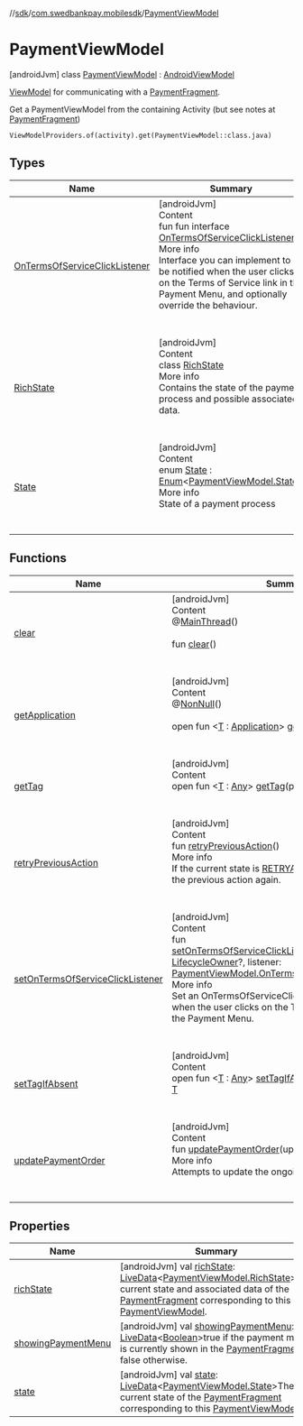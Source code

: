 //[sdk](../../../index.md)/[com.swedbankpay.mobilesdk](../index.md)/[PaymentViewModel](index.md)



# PaymentViewModel  
 [androidJvm] class [PaymentViewModel](index.md) : [AndroidViewModel](https://developer.android.com/reference/kotlin/androidx/lifecycle/AndroidViewModel.html)

<a href="https://developer.android.com/reference/androidx/lifecycle/ViewModel" target="_blank">ViewModel</a> for communicating with a [PaymentFragment](../-payment-fragment/index.md).



Get a PaymentViewModel from the containing Activity (but see notes at [PaymentFragment](../-payment-fragment/index.md))

    ViewModelProviders.of(activity).get(PaymentViewModel::class.java)   


## Types  
  
|  Name |  Summary | 
|---|---|
| <a name="com.swedbankpay.mobilesdk/PaymentViewModel.OnTermsOfServiceClickListener///PointingToDeclaration/"></a>[OnTermsOfServiceClickListener](-on-terms-of-service-click-listener/index.md)| <a name="com.swedbankpay.mobilesdk/PaymentViewModel.OnTermsOfServiceClickListener///PointingToDeclaration/"></a>[androidJvm]  <br>Content  <br>fun fun interface [OnTermsOfServiceClickListener](-on-terms-of-service-click-listener/index.md)  <br>More info  <br>Interface you can implement to be notified when the user clicks on the Terms of Service link in the Payment Menu, and optionally override the behaviour.  <br><br><br>|
| <a name="com.swedbankpay.mobilesdk/PaymentViewModel.RichState///PointingToDeclaration/"></a>[RichState](-rich-state/index.md)| <a name="com.swedbankpay.mobilesdk/PaymentViewModel.RichState///PointingToDeclaration/"></a>[androidJvm]  <br>Content  <br>class [RichState](-rich-state/index.md)  <br>More info  <br>Contains the state of the payment process and possible associated data.  <br><br><br>|
| <a name="com.swedbankpay.mobilesdk/PaymentViewModel.State///PointingToDeclaration/"></a>[State](-state/index.md)| <a name="com.swedbankpay.mobilesdk/PaymentViewModel.State///PointingToDeclaration/"></a>[androidJvm]  <br>Content  <br>enum [State](-state/index.md) : [Enum](https://kotlinlang.org/api/latest/jvm/stdlib/kotlin/-enum/index.html)<[PaymentViewModel.State](-state/index.md)>   <br>More info  <br>State of a payment process  <br><br><br>|


## Functions  
  
|  Name |  Summary | 
|---|---|
| <a name="androidx.lifecycle/ViewModel/clear/#/PointingToDeclaration/"></a>[clear](index.md#%5Bandroidx.lifecycle%2FViewModel%2Fclear%2F%23%2FPointingToDeclaration%2F%5D%2FFunctions%2F-859440000)| <a name="androidx.lifecycle/ViewModel/clear/#/PointingToDeclaration/"></a>[androidJvm]  <br>Content  <br>@[MainThread](https://developer.android.com/reference/kotlin/androidx/annotation/MainThread.html)()  <br>  <br>fun [clear](index.md#%5Bandroidx.lifecycle%2FViewModel%2Fclear%2F%23%2FPointingToDeclaration%2F%5D%2FFunctions%2F-859440000)()  <br><br><br>|
| <a name="androidx.lifecycle/AndroidViewModel/getApplication/#/PointingToDeclaration/"></a>[getApplication](index.md#%5Bandroidx.lifecycle%2FAndroidViewModel%2FgetApplication%2F%23%2FPointingToDeclaration%2F%5D%2FFunctions%2F-859440000)| <a name="androidx.lifecycle/AndroidViewModel/getApplication/#/PointingToDeclaration/"></a>[androidJvm]  <br>Content  <br>@[NonNull](https://developer.android.com/reference/kotlin/androidx/annotation/NonNull.html)()  <br>  <br>open fun <[T](index.md#%5Bandroidx.lifecycle%2FAndroidViewModel%2FgetApplication%2F%23%2FPointingToDeclaration%2F%5D%2FFunctions%2F-859440000) : [Application](https://developer.android.com/reference/kotlin/android/app/Application.html)> [getApplication](index.md#%5Bandroidx.lifecycle%2FAndroidViewModel%2FgetApplication%2F%23%2FPointingToDeclaration%2F%5D%2FFunctions%2F-859440000)(): [T](index.md#%5Bandroidx.lifecycle%2FAndroidViewModel%2FgetApplication%2F%23%2FPointingToDeclaration%2F%5D%2FFunctions%2F-859440000)  <br><br><br>|
| <a name="androidx.lifecycle/ViewModel/getTag/#kotlin.String/PointingToDeclaration/"></a>[getTag](index.md#%5Bandroidx.lifecycle%2FViewModel%2FgetTag%2F%23kotlin.String%2FPointingToDeclaration%2F%5D%2FFunctions%2F-859440000)| <a name="androidx.lifecycle/ViewModel/getTag/#kotlin.String/PointingToDeclaration/"></a>[androidJvm]  <br>Content  <br>open fun <[T](index.md#%5Bandroidx.lifecycle%2FViewModel%2FgetTag%2F%23kotlin.String%2FPointingToDeclaration%2F%5D%2FFunctions%2F-859440000) : [Any](https://kotlinlang.org/api/latest/jvm/stdlib/kotlin/-any/index.html)> [getTag](index.md#%5Bandroidx.lifecycle%2FViewModel%2FgetTag%2F%23kotlin.String%2FPointingToDeclaration%2F%5D%2FFunctions%2F-859440000)(p0: [String](https://kotlinlang.org/api/latest/jvm/stdlib/kotlin/-string/index.html)): [T](index.md#%5Bandroidx.lifecycle%2FViewModel%2FgetTag%2F%23kotlin.String%2FPointingToDeclaration%2F%5D%2FFunctions%2F-859440000)  <br><br><br>|
| <a name="com.swedbankpay.mobilesdk/PaymentViewModel/retryPreviousAction/#/PointingToDeclaration/"></a>[retryPreviousAction](retry-previous-action.md)| <a name="com.swedbankpay.mobilesdk/PaymentViewModel/retryPreviousAction/#/PointingToDeclaration/"></a>[androidJvm]  <br>Content  <br>fun [retryPreviousAction](retry-previous-action.md)()  <br>More info  <br>If the current state is [RETRYABLE_ERROR](-state/-r-e-t-r-y-a-b-l-e_-e-r-r-o-r/index.md), attempts the previous action again.  <br><br><br>|
| <a name="com.swedbankpay.mobilesdk/PaymentViewModel/setOnTermsOfServiceClickListener/#androidx.lifecycle.LifecycleOwner?#com.swedbankpay.mobilesdk.PaymentViewModel.OnTermsOfServiceClickListener?/PointingToDeclaration/"></a>[setOnTermsOfServiceClickListener](set-on-terms-of-service-click-listener.md)| <a name="com.swedbankpay.mobilesdk/PaymentViewModel/setOnTermsOfServiceClickListener/#androidx.lifecycle.LifecycleOwner?#com.swedbankpay.mobilesdk.PaymentViewModel.OnTermsOfServiceClickListener?/PointingToDeclaration/"></a>[androidJvm]  <br>Content  <br>fun [setOnTermsOfServiceClickListener](set-on-terms-of-service-click-listener.md)(lifecycleOwner: [LifecycleOwner](https://developer.android.com/reference/kotlin/androidx/lifecycle/LifecycleOwner.html)?, listener: [PaymentViewModel.OnTermsOfServiceClickListener](-on-terms-of-service-click-listener/index.md)?)  <br>More info  <br>Set an OnTermsOfServiceClickListener to be notified when the user clicks on the Terms of Service link in the Payment Menu.  <br><br><br>|
| <a name="androidx.lifecycle/ViewModel/setTagIfAbsent/#kotlin.String#TypeParam(bounds=[kotlin.Any])/PointingToDeclaration/"></a>[setTagIfAbsent](index.md#%5Bandroidx.lifecycle%2FViewModel%2FsetTagIfAbsent%2F%23kotlin.String%23TypeParam%28bounds%3D%5Bkotlin.Any%5D%29%2FPointingToDeclaration%2F%5D%2FFunctions%2F-859440000)| <a name="androidx.lifecycle/ViewModel/setTagIfAbsent/#kotlin.String#TypeParam(bounds=[kotlin.Any])/PointingToDeclaration/"></a>[androidJvm]  <br>Content  <br>open fun <[T](index.md#%5Bandroidx.lifecycle%2FViewModel%2FsetTagIfAbsent%2F%23kotlin.String%23TypeParam%28bounds%3D%5Bkotlin.Any%5D%29%2FPointingToDeclaration%2F%5D%2FFunctions%2F-859440000) : [Any](https://kotlinlang.org/api/latest/jvm/stdlib/kotlin/-any/index.html)> [setTagIfAbsent](index.md#%5Bandroidx.lifecycle%2FViewModel%2FsetTagIfAbsent%2F%23kotlin.String%23TypeParam%28bounds%3D%5Bkotlin.Any%5D%29%2FPointingToDeclaration%2F%5D%2FFunctions%2F-859440000)(p0: [String](https://kotlinlang.org/api/latest/jvm/stdlib/kotlin/-string/index.html), p1: [T](index.md#%5Bandroidx.lifecycle%2FViewModel%2FsetTagIfAbsent%2F%23kotlin.String%23TypeParam%28bounds%3D%5Bkotlin.Any%5D%29%2FPointingToDeclaration%2F%5D%2FFunctions%2F-859440000)): [T](index.md#%5Bandroidx.lifecycle%2FViewModel%2FsetTagIfAbsent%2F%23kotlin.String%23TypeParam%28bounds%3D%5Bkotlin.Any%5D%29%2FPointingToDeclaration%2F%5D%2FFunctions%2F-859440000)  <br><br><br>|
| <a name="com.swedbankpay.mobilesdk/PaymentViewModel/updatePaymentOrder/#kotlin.Any?/PointingToDeclaration/"></a>[updatePaymentOrder](update-payment-order.md)| <a name="com.swedbankpay.mobilesdk/PaymentViewModel/updatePaymentOrder/#kotlin.Any?/PointingToDeclaration/"></a>[androidJvm]  <br>Content  <br>fun [updatePaymentOrder](update-payment-order.md)(updateInfo: [Any](https://kotlinlang.org/api/latest/jvm/stdlib/kotlin/-any/index.html)?)  <br>More info  <br>Attempts to update the ongoing payment order.  <br><br><br>|


## Properties  
  
|  Name |  Summary | 
|---|---|
| <a name="com.swedbankpay.mobilesdk/PaymentViewModel/richState/#/PointingToDeclaration/"></a>[richState](rich-state.md)| <a name="com.swedbankpay.mobilesdk/PaymentViewModel/richState/#/PointingToDeclaration/"></a> [androidJvm] val [richState](rich-state.md): [LiveData](https://developer.android.com/reference/kotlin/androidx/lifecycle/LiveData.html)<[PaymentViewModel.RichState](-rich-state/index.md)>The current state and associated data of the [PaymentFragment](../-payment-fragment/index.md) corresponding to this [PaymentViewModel](index.md).   <br>|
| <a name="com.swedbankpay.mobilesdk/PaymentViewModel/showingPaymentMenu/#/PointingToDeclaration/"></a>[showingPaymentMenu](showing-payment-menu.md)| <a name="com.swedbankpay.mobilesdk/PaymentViewModel/showingPaymentMenu/#/PointingToDeclaration/"></a> [androidJvm] val [showingPaymentMenu](showing-payment-menu.md): [LiveData](https://developer.android.com/reference/kotlin/androidx/lifecycle/LiveData.html)<[Boolean](https://kotlinlang.org/api/latest/jvm/stdlib/kotlin/-boolean/index.html)>true if the payment menu is currently shown in the [PaymentFragment](../-payment-fragment/index.md), false otherwise.   <br>|
| <a name="com.swedbankpay.mobilesdk/PaymentViewModel/state/#/PointingToDeclaration/"></a>[state](state.md)| <a name="com.swedbankpay.mobilesdk/PaymentViewModel/state/#/PointingToDeclaration/"></a> [androidJvm] val [state](state.md): [LiveData](https://developer.android.com/reference/kotlin/androidx/lifecycle/LiveData.html)<[PaymentViewModel.State](-state/index.md)>The current state of the [PaymentFragment](../-payment-fragment/index.md) corresponding to this [PaymentViewModel](index.md).   <br>|

